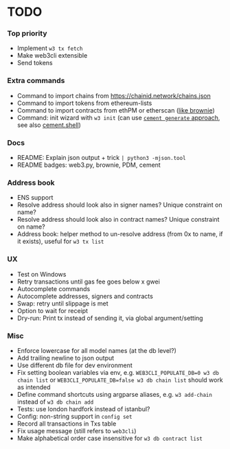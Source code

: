 # TODO

### Top priority

- Implement `w3 tx fetch`
- Make web3cli extensible
- Send tokens

### Extra commands 

- Command to import chains from https://chainid.network/chains.json
- Command to import tokens from ethereum-lists
- Command to import contracts from ethPM or etherscan ([like brownie](https://eth-brownie.readthedocs.io/en/latest/core-contracts.html#fetching-from-a-remote-source))
- Command: init wizard with `w3 init` (can use [`cement generate` approach](https://docs.builtoncement.com/getting-started/developer-tools#creating-your-first-project-built-on-cement-tm), see also [cement.shell](https://docs.builtoncement.com/utilities/shell))

### Docs

- README: Explain json output + trick `| python3 -mjson.tool`
- README badges: web3.py, brownie, PDM, cement

### Address book

- ENS support
- Resolve address should look also in signer names? Unique constraint on name?
- Resolve address should look also in contract names? Unique constraint on name?
- Address book: helper method to un-resolve address (from 0x to name, if it exists), useful for `w3 tx list`

### UX

- Test on Windows
- Retry transactions until gas fee goes below x gwei
- Autocomplete commands
- Autocomplete addresses, signers and contracts
- Swap: retry until slippage is met
- Option to wait for receipt
- Dry-run: Print tx instead of sending it, via global argument/setting

### Misc

- Enforce lowercase for all model names (at the db level?)
- Add trailing newline to json output
- Use different db file for dev environment
- Fix setting boolean variables via env, e.g. `WEB3CLI_POPULATE_DB=0 w3 db chain list` or `WEB3CLI_POPULATE_DB=false w3 db chain list` should work as intended
- Define command shortcuts using argparse aliases, e.g. `w3 add-chain` instead of `w3 db chain add`
- Tests: use london hardfork instead of istanbul?
- Config: non-string support in `config set`
- Record all transactions in Txs table
- Fix usage message (still refers to `web3cli`)
- Make alphabetical order case insensitive for `w3 db contract list`
